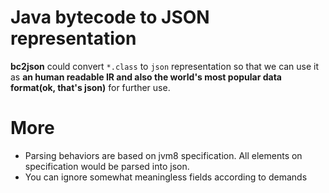 # Java bytecode to JSON representation

**bc2json** could convert `*.class` to `json` representation so that we can use it as **an human readable IR and also the world's most popular data format(ok, that's json)** for further use.


# More
+ Parsing behaviors are based on jvm8 specification. All elements on specification would be parsed into json.
+ You can ignore somewhat meaningless fields according to demands
